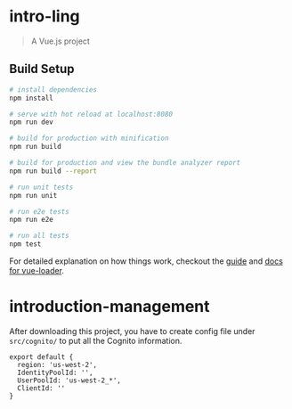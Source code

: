 # intro-ling

> A Vue.js project

## Build Setup

``` bash
# install dependencies
npm install

# serve with hot reload at localhost:8080
npm run dev

# build for production with minification
npm run build

# build for production and view the bundle analyzer report
npm run build --report

# run unit tests
npm run unit

# run e2e tests
npm run e2e

# run all tests
npm test
```

For detailed explanation on how things work, checkout the [guide](http://vuejs-templates.github.io/webpack/) and [docs for vue-loader](http://vuejs.github.io/vue-loader).
# introduction-management
After downloading this project, you have to create config file under `src/cognito/` to put all the Cognito information.
```
export default {
  region: 'us-west-2',
  IdentityPoolId: '',
  UserPoolId: 'us-west-2_*',
  ClientId: ''
}
```
